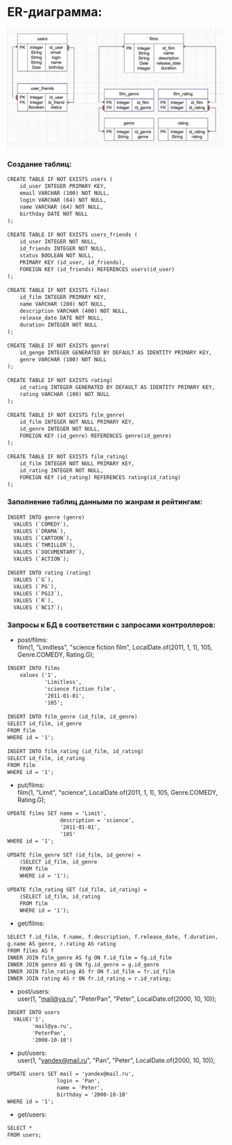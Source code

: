 # ER-диаграмма:
![ER](ER.png)

### Создание таблиц:
```
CREATE TABLE IF NOT EXISTS users (
    id_user INTEGER PRIMARY KEY,
    email VARCHAR (100) NOT NULL,
    login VARCHAR (64) NOT NULL,
    name VARCHAR (64) NOT NULL,
    birthday DATE NOT NULL
);

CREATE TABLE IF NOT EXISTS users_friends (
    id_user INTEGER NOT NULL,
    id_friends INTEGER NOT NULL,
    status BOOLEAN NOT NULL,
    PRIMARY KEY (id_user, id_friends),
    FOREIGN KEY (id_friends) REFERENCES users(id_user)
);

CREATE TABLE IF NOT EXISTS films(
    id_film INTEGER PRIMARY KEY,
    name VARCHAR (200) NOT NULL,
    description VARCHAR (400) NOT NULL,
    release_date DATE NOT NULL,
    duration INTEGER NOT NULL
);

CREATE TABLE IF NOT EXISTS genre(
    id_genge INTEGER GENERATED BY DEFAULT AS IDENTITY PRIMARY KEY,
    genre VARCHAR (100) NOT NULL
);

CREATE TABLE IF NOT EXISTS rating(
    id_rating INTEGER GENERATED BY DEFAULT AS IDENTITY PRIMARY KEY,
    rating VARCHAR (100) NOT NULL
);

CREATE TABLE IF NOT EXISTS film_genre(
    id_film INTEGER NOT NULL PRIMARY KEY,
    id_genre INTEGER NOT NULL,
    FOREIGN KEY (id_genre) REFERENCES genre(id_genre)
);

CREATE TABLE IF NOT EXISTS film_rating(
    id_film INTEGER NOT NULL PRIMARY KEY,
    id_rating INTEGER NOT NULL,
    FOREIGN KEY (id_rating) REFERENCES rating(id_rating)
);

```
### Заполнение таблиц данными по жанрам и рейтингам:
```
INSERT INTO genre (genre)
  VALUES (`COMEDY`),
  VALUES (`DRAMA`),
  VALUES (`CARTOON`),
  VALUES (`THRILLER`),
  VALUES (`DOCUMENTARY`),
  VALUES (`ACTION`);
  
INSERT INTO rating (rating)
  VALUES (`G`),
  VALUES (`PG`),
  VALUES (`PG13`),
  VALUES (`R`),
  VALUES (`NC17`);
```
### Запросы к БД в соответствии с запросами контроллеров: 
- post/films:<br>
  film(1, "Limitless", "science fiction film", LocalDate.of(2011, 1, 1), 105, Genre.COMEDY, Rating.G);

```
INSERT INTO films 
    values ('1',
            'Limitless',
            'science fiction film',
            '2011-01-01',
            '105';
            
INSERT INTO film_genre (id_film, id_genre)
SELECT id_film, id_genre
FROM film
WHERE id = '1';
            
INSERT INTO film_rating (id_film, id_rating)
SELECT id_film, id_rating
FROM film
WHERE id = '1';            
```
- put/films:<br>
  film(1, "Limit", "science", LocalDate.of(2011, 1, 1), 105, Genre.COMEDY, Rating.G);
```
UPDATE films SET name = 'Limit', 
                 description = 'science',
                 '2011-01-01',
                 '105'
WHERE id = '1';

UPDATE film_genre SET (id_film, id_genre) = 
    (SELECT id_film, id_genre
    FROM film
    WHERE id = '1');
    
UPDATE film_rating SET (id_film, id_rating) = 
    (SELECT id_film, id_rating
    FROM film
    WHERE id = '1');
```
- get/films:
```
SELECT f.id_film, f.name, f.description, f.release_date, f.duration, g.name AS genre, r.rating AS rating
FROM films AS f
INNER JOIN film_genre AS fg ON f.id_film = fg.id_film
INNER JOIN genre AS g ON fg.id_genre = g.id_genre
INNER JOIN film_rating AS fr ON f.id_film = fr.id_film
INNER JOIN rating AS r ON fr.id_rating = r.id_rating;
```
- post/users:<br>
  user(1, "mail@ya.ru", "PeterPan", "Peter", LocalDate.of(2000, 10, 10));
```
INSERT INTO users
  VALUE('1',
        'mail@ya.ru',
        'PeterPan',
        '2000-10-10')
```
- put/users:<br>
  user(1, "yandex@mail.ru", "Pan", "Peter", LocalDate.of(2000, 10, 10));
```
UPDATE users SET mail = 'yandex@mail.ru',
                login = 'Pan',
                name = 'Peter',
                birthday = '2000-10-10'
WHERE id = '1';
```
- get/users:
```
SELECT *
FROM users;
```